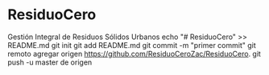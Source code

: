 # ResiduoCero
Gestión Integral de Residuos Sólidos Urbanos
echo "# ResiduoCero" >> README.md 
git init 
git add README.md 
git commit -m "primer commit" 
git remoto agregar origen https://github.com/ResiduoCeroZac/ResiduoCero.
 git push -u master de origen
 
